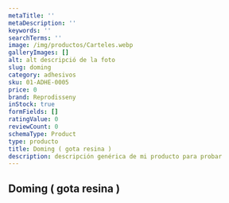 ```yaml
---
metaTitle: ''
metaDescription: ''
keywords: ''
searchTerms: ''
image: /img/productos/Carteles.webp
galleryImages: []
alt: alt descripció de la foto
slug: doming
category: adhesivos
sku: 01-ADHE-0005
price: 0
brand: Reprodisseny
inStock: true
formFields: []
ratingValue: 0
reviewCount: 0
schemaType: Product
type: producto
title: Doming ( gota resina )
description: descripción genérica de mi producto para probar
---
```

## Doming ( gota resina )
